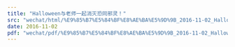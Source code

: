 ```yaml
---
title: "Halloween与老师一起消灭恐同邪灵！"
src: "wechat/html/%E9%85%B7%E5%84%BF%E8%AE%BA%E5%9D%9B_2016-11-02_Halloween%E4%B8%8E%E8%80%81%E5%B8%88%E4%B8%80%E8%B5%B7%E6%B6%88%E7%81%AD%E6%81%90%E5%90%8C%E9%82%AA%E7%81%B5%EF%BC%81.html"
date: 2016-11-02
pdf: "wechat/pdf/%E9%85%B7%E5%84%BF%E8%AE%BA%E5%9D%9B_2016-11-02_Halloween%E4%B8%8E%E8%80%81%E5%B8%88%E4%B8%80%E8%B5%B7%E6%B6%88%E7%81%AD%E6%81%90%E5%90%8C%E9%82%AA%E7%81%B5%EF%BC%81.pdf"
---
```


